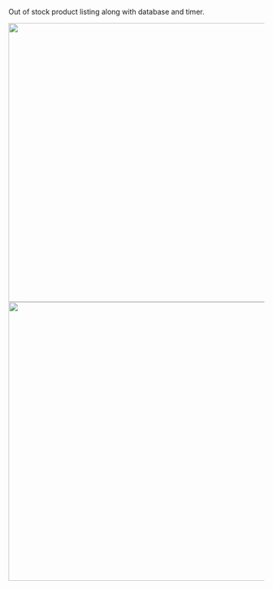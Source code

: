 

Out of stock product listing along with database and timer.

<img src="https://user-images.githubusercontent.com/111557931/214341380-b49b512e-6529-42cd-b3c9-fc535edd6d11.mp4" style=" height:550; " data-target="animated-image.originalImage">

<img src="https://user-images.githubusercontent.com/111557931/214341761-1c345450-f2fa-47c3-a1e4-1542b9186920.jpg" style=" height:550px; " data-target="animated-image.originalImage">


